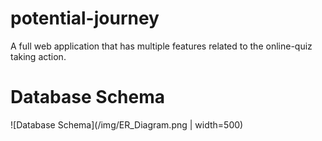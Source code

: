 # potential-journey
A full web application that has multiple features related to the online-quiz taking action.

# Database Schema

![Database Schema](/img/ER_Diagram.png | width=500)
